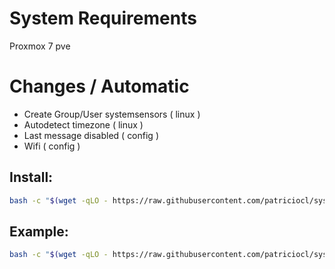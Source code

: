 
# System Requirements


Proxmox 7 pve

# Changes / Automatic

- Create Group/User systemsensors ( linux )
- Autodetect timezone ( linux )
- Last message disabled ( config )
- Wifi ( config )

## Install:


```bash
bash -c "$(wget -qLO - https://raw.githubusercontent.com/patriciocl/system_sensors/master/contrib/install_proxmox.sh USERMQTT PASSMQTT HOSTMQTT)"
```

## Example:
```bash
bash -c "$(wget -qLO - https://raw.githubusercontent.com/patriciocl/system_sensors/master/contrib/install_proxmox.sh patriciomqtt Superpass 192.168.97.21)"
```
